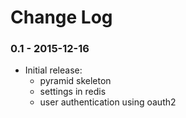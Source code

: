 
Change Log
==========

### 0.1 - 2015-12-16

* Initial release:
  - pyramid skeleton
  - settings in redis
  - user authentication using oauth2
